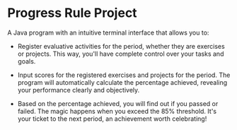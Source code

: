 # Progress Rule Project

A Java program with an intuitive terminal interface that allows you to:

- Register evaluative activities for the period, whether they are exercises or projects. This way, you'll have complete control over your tasks and goals.

- Input scores for the registered exercises and projects for the period. The program will automatically calculate the percentage achieved, revealing your performance clearly and objectively.

- Based on the percentage achieved, you will find out if you passed or failed. The magic happens when you exceed the 85% threshold. It's your ticket to the next period, an achievement worth celebrating!

